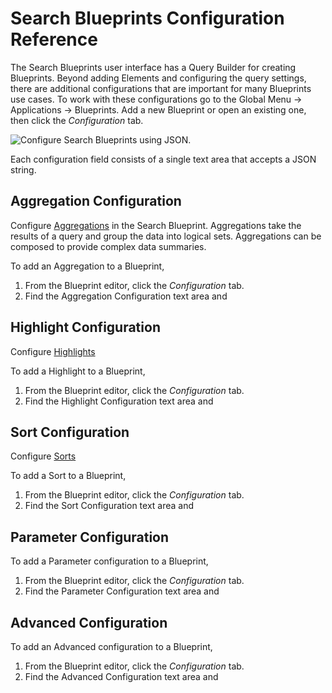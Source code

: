 # Search Blueprints Configuration Reference

The Search Blueprints user interface has a Query Builder for creating Blueprints. Beyond adding Elements and configuring the query settings, there are additional configurations that are important for many Blueprints use cases. To work with these configurations go to the Global Menu &rarr; Applications &rarr; Blueprints. Add a new Blueprint or open an existing one, then click the _Configuration_ tab.

![Configure Search Blueprints using JSON.](./search-blueprints-configuration-reference/7.x/01.png)

Each configuration field consists of a single text area that accepts a JSON string.

## Aggregation Configuration

Configure [Aggregations](https://www.elastic.co/guide/en/elasticsearch/reference/7.x/search-aggregations.html) in the Search Blueprint. Aggregations take the results of a query and group the data into logical sets. Aggregations can be composed to provide complex data summaries.

To add an Aggregation to a Blueprint, 

1. From the Blueprint editor, click the _Configuration_ tab.
1. Find the Aggregation Configuration text area and 

## Highlight Configuration

Configure [Highlights](https://www.elastic.co/guide/en/elasticsearch/reference/7.x/highlighting.html) 

To add a Highlight to a Blueprint, 

1. From the Blueprint editor, click the _Configuration_ tab.
1. Find the Highlight Configuration text area and 

## Sort Configuration

Configure [Sorts](https://www.elastic.co/guide/en/elasticsearch/reference/7.x/sort-search-results.html)

To add a Sort to a Blueprint, 

1. From the Blueprint editor, click the _Configuration_ tab.
1. Find the Sort Configuration text area and 

## Parameter Configuration

To add a Parameter configuration to a Blueprint, 

1. From the Blueprint editor, click the _Configuration_ tab.
1. Find the Parameter Configuration text area and 


## Advanced Configuration

To add an Advanced configuration to a Blueprint, 

1. From the Blueprint editor, click the _Configuration_ tab.
1. Find the Advanced Configuration text area and 

